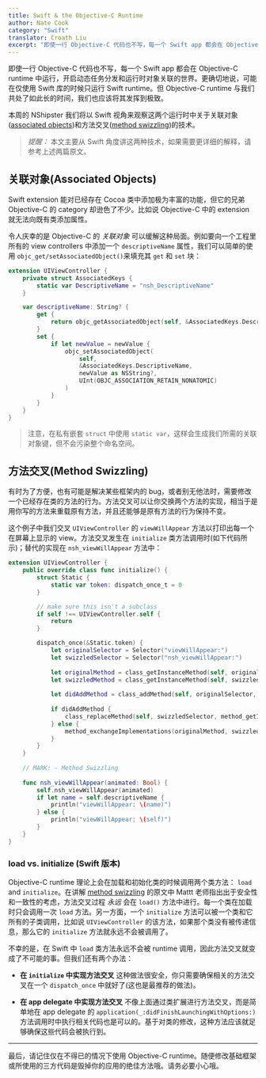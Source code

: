 ```yaml
---
title: Swift & the Objective-C Runtime
author: Nate Cook
category: "Swift"
translator: Croath Liu
excerpt: "即使一行 Objective-C 代码也不写，每一个 Swift app 都会在 Objective-C runtime 中运行，开启动态任务分发和运行时对象关联的世界。更确切地说，可能在仅使用 Swift 库的时候只运行 Swift runtime。但 Objective-C runtime 与我们共处了如此长的时间，我们也应该将其发挥到极致。 <br><br>本周的 NShipster 我们将以 Swift 视角来观察这两个运行时中关于关联对象和方法交叉的技术。"
---
```


即使一行 Objective-C 代码也不写，每一个 Swift app 都会在 Objective-C runtime 中运行，开启动态任务分发和运行时对象关联的世界。更确切地说，可能在仅使用 Swift 库的时候只运行 Swift runtime。但 Objective-C runtime 与我们共处了如此长的时间，我们也应该将其发挥到极致。

本周的 NShipster 我们将以 Swift 视角来观察这两个运行时中关于关联对象([associated objects](/associated-objects/))和方法交叉([method swizzling](/method-swizzling/))的技术。

> *提醒：* 本文主要从 Swift 角度讲这两种技术，如果需要更详细的解释，请参考上述两篇原文。

## 关联对象(Associated Objects)

Swift extension 能对已经存在 Cocoa 类中添加极为丰富的功能，但它的兄弟 Objective-C 的 category 却逊色了不少。比如说 Objective-C 中的 extension 就无法向既有类添加属性。

令人庆幸的是 Objective-C 的 *关联对象* 可以缓解这种局面。例如要向一个工程里所有的 view controllers 中添加一个 `descriptiveName` 属性，我们可以简单的使用  `objc_get/setAssociatedObject()`来填充其 `get` 和 `set` 块：

````swift
extension UIViewController {
    private struct AssociatedKeys {
        static var DescriptiveName = "nsh_DescriptiveName"
    }

    var descriptiveName: String? {
        get {
            return objc_getAssociatedObject(self, &AssociatedKeys.DescriptiveName) as? String
        }
        set {
            if let newValue = newValue {
                objc_setAssociatedObject(
                    self,
                    &AssociatedKeys.DescriptiveName,
                    newValue as NSString?,
                    UInt(OBJC_ASSOCIATION_RETAIN_NONATOMIC)
                )
            }
        }
    }
}
````

> 注意，在私有嵌套 `struct` 中使用 `static var`，这样会生成我们所需的关联对象键，但不会污染整个命名空间。

## 方法交叉(Method Swizzling)

有时为了方便，也有可能是解决某些框架内的 bug，或者别无他法时，需要修改一个已经存在类的方法的行为。方法交叉可以让你交换两个方法的实现，相当于是用你写的方法来重载原有方法，并且还能够是原有方法的行为保持不变。

这个例子中我们交叉 `UIViewController` 的 `viewWillAppear` 方法以打印出每一个在屏幕上显示的 view。方法交叉发生在 `initialize` 类方法调用时(如下代码所示)；替代的实现在 `nsh_viewWillAppear` 方法中：

````swift
extension UIViewController {
    public override class func initialize() {
        struct Static {
            static var token: dispatch_once_t = 0
        }

        // make sure this isn't a subclass        
        if self !== UIViewController.self {
            return
        }

        dispatch_once(&Static.token) {
            let originalSelector = Selector("viewWillAppear:")
            let swizzledSelector = Selector("nsh_viewWillAppear:")
            
            let originalMethod = class_getInstanceMethod(self, originalSelector)
            let swizzledMethod = class_getInstanceMethod(self, swizzledSelector)
            
            let didAddMethod = class_addMethod(self, originalSelector, method_getImplementation(swizzledMethod), method_getTypeEncoding(swizzledMethod))
            
            if didAddMethod {
                class_replaceMethod(self, swizzledSelector, method_getImplementation(originalMethod), method_getTypeEncoding(originalMethod))
            } else {
                method_exchangeImplementations(originalMethod, swizzledMethod);
            }
        }
    }
    
    // MARK: - Method Swizzling
    
    func nsh_viewWillAppear(animated: Bool) {
        self.nsh_viewWillAppear(animated)
        if let name = self.descriptiveName {
            println("viewWillAppear: \(name)")
        } else {
            println("viewWillAppear: \(self)")
        }
    }
}
````


### load vs. initialize (Swift 版本)

Objective-C runtime 理论上会在加载和初始化类的时候调用两个类方法： `load` and `initialize`。在讲解 [method swizzling](/method-swizzling/) 的原文中 Mattt 老师指出出于安全性和一致性的考虑，方法交叉过程 *永远* 会在 `load()` 方法中进行。每一个类在加载时只会调用一次 `load` 方法。另一方面，一个 `initialize` 方法可以被一个类和它所有的子类调用，比如说 `UIViewController` 的该方法，如果那个类没有被传递信息，那么它的 `initialize` 方法就永远不会被调用了。

不幸的是，在 Swift 中 `load` 类方法永远不会被 runtime 调用，因此方法交叉就变成了不可能的事。但我们还有两个办法：

- **在 `initialize` 中实现方法交叉**
这种做法很安全，你只需要确保相关的方法交叉在一个 `dispatch_once` 中就好了(这也是最推荐的做法)。

- **在 app delegate 中实现方法交叉** 
不像上面通过类扩展进行方法交叉，而是简单地在 app delegate 的 `application(_:didFinishLaunchingWithOptions:)` 方法调用时中执行相关代码也是可以的。基于对类的修改，这种方法应该就足够确保这些代码会被执行到。


* * *


最后，请记住仅在不得已的情况下使用 Objective-C runtime。随便修改基础框架或所使用的三方代码是毁掉你的应用的绝佳方法哦。请务必要小心哦。



